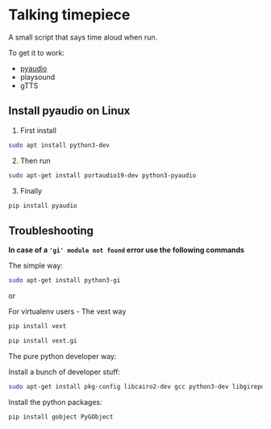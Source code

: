 # Talking timepiece
A small script that says time aloud when run.
 
To get it to work:
- [pyaudio](https://www.lfd.uci.edu/~gohlke/pythonlibs/)
- playsound
- gTTS

## Install pyaudio on Linux

1. First install
```bash
sudo apt install python3-dev
```
2. Then run
```bash
sudo apt-get install portaudio19-dev python3-pyaudio
```
3. Finally
```bash
pip install pyaudio
```

## Troubleshooting
**In case of a `'gi' module not found` error use the following commands**

The simple way:

```bash
sudo apt-get install python3-gi
```

or

For virtualenv users - The vext way

```bash
pip install vext

pip install vext.gi
```

The pure python developer way:

Install a bunch of developer stuff:

```bash
sudo apt-get install pkg-config libcairo2-dev gcc python3-dev libgirepository1.0-dev
```

Install the python packages:

```bash
pip install gobject PyGObject
```
